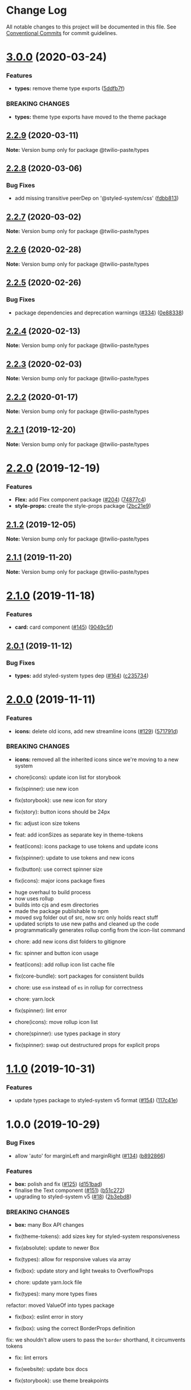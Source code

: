 # Change Log

All notable changes to this project will be documented in this file.
See [Conventional Commits](https://conventionalcommits.org) for commit guidelines.

# [3.0.0](https://github.com/twilio-labs/paste/compare/@twilio-paste/types@2.2.9...@twilio-paste/types@3.0.0) (2020-03-24)


### Features

* **types:** remove theme type exports ([5ddfb7f](https://github.com/twilio-labs/paste/commit/5ddfb7f4b30b264cf0a9e4a8f6a25c80b551e991))


### BREAKING CHANGES

* **types:** theme type exports have moved to the theme package





## [2.2.9](https://github.com/twilio-labs/paste/compare/@twilio-paste/types@2.2.8...@twilio-paste/types@2.2.9) (2020-03-11)

**Note:** Version bump only for package @twilio-paste/types





## [2.2.8](https://github.com/twilio-labs/paste/compare/@twilio-paste/types@2.2.7...@twilio-paste/types@2.2.8) (2020-03-06)


### Bug Fixes

* add missing transitive peerDep on '@styled-system/css' ([fdbb813](https://github.com/twilio-labs/paste/commit/fdbb81370cda71037348742a680299ce481eabfd))





## [2.2.7](https://github.com/twilio-labs/paste/compare/@twilio-paste/types@2.2.6...@twilio-paste/types@2.2.7) (2020-03-02)

**Note:** Version bump only for package @twilio-paste/types





## [2.2.6](https://github.com/twilio-labs/paste/compare/@twilio-paste/types@2.2.5...@twilio-paste/types@2.2.6) (2020-02-28)

**Note:** Version bump only for package @twilio-paste/types





## [2.2.5](https://github.com/twilio-labs/paste/compare/@twilio-paste/types@2.2.4...@twilio-paste/types@2.2.5) (2020-02-26)


### Bug Fixes

* package dependencies and deprecation warnings ([#334](https://github.com/twilio-labs/paste/issues/334)) ([0e88338](https://github.com/twilio-labs/paste/commit/0e88338511e6835a79eb0a9cea8d5b3a1cdf0a88))





## [2.2.4](https://github.com/twilio-labs/paste/compare/@twilio-paste/types@2.2.3...@twilio-paste/types@2.2.4) (2020-02-13)

**Note:** Version bump only for package @twilio-paste/types





## [2.2.3](https://github.com/twilio-labs/paste/compare/@twilio-paste/types@2.2.2...@twilio-paste/types@2.2.3) (2020-02-03)

**Note:** Version bump only for package @twilio-paste/types





## [2.2.2](https://github.com/twilio-labs/paste/compare/@twilio-paste/types@2.2.1...@twilio-paste/types@2.2.2) (2020-01-17)

**Note:** Version bump only for package @twilio-paste/types





## [2.2.1](https://github.com/twilio-labs/paste/compare/@twilio-paste/types@2.2.0...@twilio-paste/types@2.2.1) (2019-12-20)

**Note:** Version bump only for package @twilio-paste/types





# [2.2.0](https://github.com/twilio-labs/paste/compare/@twilio-paste/types@2.1.2...@twilio-paste/types@2.2.0) (2019-12-19)


### Features

* **Flex:** add Flex component package ([#204](https://github.com/twilio-labs/paste/issues/204)) ([74877c4](https://github.com/twilio-labs/paste/commit/74877c4b0b260c5c6451bf9eb95c2baf3b1b7751))
* **style-props:** create the style-props package ([2bc21e9](https://github.com/twilio-labs/paste/commit/2bc21e9fb685e598710e2a4ff89114f2b6287b2f))





## [2.1.2](https://github.com/twilio-labs/paste/compare/@twilio-paste/types@2.1.1...@twilio-paste/types@2.1.2) (2019-12-05)

**Note:** Version bump only for package @twilio-paste/types





## [2.1.1](https://github.com/twilio-labs/paste/compare/@twilio-paste/types@2.1.0...@twilio-paste/types@2.1.1) (2019-11-20)

**Note:** Version bump only for package @twilio-paste/types





# [2.1.0](https://github.com/twilio-labs/paste/compare/@twilio-paste/types@2.0.1...@twilio-paste/types@2.1.0) (2019-11-18)


### Features

* **card:** card component ([#145](https://github.com/twilio-labs/paste/issues/145)) ([9049c5f](https://github.com/twilio-labs/paste/commit/9049c5f8953b8ebee68596fedbcd58f6054ef166))





## [2.0.1](https://github.com/twilio-labs/paste/compare/@twilio-paste/types@2.0.0...@twilio-paste/types@2.0.1) (2019-11-12)


### Bug Fixes

* **types:** add styled-system types dep ([#164](https://github.com/twilio-labs/paste/issues/164)) ([c235734](https://github.com/twilio-labs/paste/commit/c235734337b37acf23bf3fffacd39df9df02ff54))





# [2.0.0](https://github.com/twilio-labs/paste/compare/@twilio-paste/types@1.1.0...@twilio-paste/types@2.0.0) (2019-11-11)


### Features

* **icons:** delete old icons, add new streamline icons ([#129](https://github.com/twilio-labs/paste/issues/129)) ([571791d](https://github.com/twilio-labs/paste/commit/571791ded8ee4c55bb5a3dbcebee4b17b2c7c826))


### BREAKING CHANGES

* **icons:** removed all the inherited icons since we're moving to a new system

* chore(icons): update icon list for storybook

* fix(spinner): use new icon

* fix(storybook): use new icon for story

* fix(story): button icons should be 24px

* fix: adjust icon size tokens

* feat: add iconSizes as separate key in theme-tokens

* feat(icons): icons package to use tokens and update icons

* fix(spinner): update to use tokens and new icons

* fix(button): use correct spinner size

* fix(icons): major icons package fixes

- huge overhaul to build process
- now uses rollup
- builds into cjs and esm directories
- made the package publishable to npm
- moved svg folder out of src, now src only holds react stuff
- updated scripts to use new paths and cleaned up the code
- programmatically generates rollup config from the icon-list command

* chore: add new icons dist folders to gitignore

* fix: spinner and button icon usage

* feat(icons): add rollup icon list cache file

* fix(core-bundle): sort packages for consistent builds

* chore: use `esm` instead of `es` in rollup for correctness

* chore: yarn.lock

* fix(spinner): lint error

* chore(icons): move rollup icon list

* chore(spinner): use types package in story

* fix(spinner): swap out destructured props for explicit props





# [1.1.0](https://github.com/twilio-labs/paste/compare/@twilio-paste/types@1.0.0...@twilio-paste/types@1.1.0) (2019-10-31)


### Features

* update types package to styled-system v5 format ([#154](https://github.com/twilio-labs/paste/issues/154)) ([117c41e](https://github.com/twilio-labs/paste/commit/117c41e463b11440582e740c28cc067c06d16e67))





# 1.0.0 (2019-10-29)


### Bug Fixes

* allow 'auto' for marginLeft and marginRight ([#134](https://github.com/twilio-labs/paste/issues/134)) ([b892866](https://github.com/twilio-labs/paste/commit/b8928661558d6ec26dc76598aa479c9e35c9e890))


### Features

* **box:** polish and fix ([#125](https://github.com/twilio-labs/paste/issues/125)) ([d151bad](https://github.com/twilio-labs/paste/commit/d151badadfa4db8ade1425df9336e0155ce09619))
* finalise the Text component ([#151](https://github.com/twilio-labs/paste/issues/151)) ([b51c272](https://github.com/twilio-labs/paste/commit/b51c272cf420380f73c31c3474ebdf23cb7cad3a))
* upgrading to styled-system v5 ([#18](https://github.com/twilio-labs/paste/issues/18)) ([2b3ebd8](https://github.com/twilio-labs/paste/commit/2b3ebd8b2f701a0c6e8b75ab6978ba936814f455))


### BREAKING CHANGES

* **box:** many Box API changes

* fix(theme-tokens): add sizes key for styled-system responsiveness

* fix(absolute): update to newer Box

* fix(types): allow for responsive values via array

* fix(box): update story and light tweaks to OverflowProps

* chore: update yarn.lock file

* fix(types): many more types fixes

refactor: moved ValueOf into types package

* fix(box): eslint error in story

* fix(box): using the correct BorderProps definition

fix: we shouldn't allow users to pass the `border` shorthand, it circumvents tokens

* fix: lint errors

* fix(website): update box docs

* fix(storybook): use theme breakpoints
